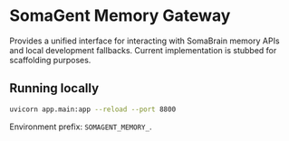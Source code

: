 # SomaGent Memory Gateway

Provides a unified interface for interacting with SomaBrain memory APIs and local development fallbacks. Current implementation is stubbed for scaffolding purposes.

## Running locally

```bash
uvicorn app.main:app --reload --port 8800
```

Environment prefix: `SOMAGENT_MEMORY_`.
